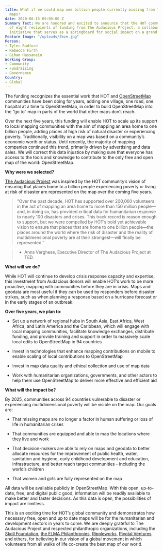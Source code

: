 ```yaml
---
title: What if we could map one billion people currently missing from the world’s
  maps?
date: 2020-06-15 09:00:00 Z
Summary Text: We are honored and excited to announce that the HOT community is one
  of eight recipients of funding from The Audacious Project, a collaborative philanthropic
  initiative that serves as a springboard for social impact on a grand scale.
Feature Image: "/uploads/Zeze.jpg"
Person:
- Tyler Radford
- Rebecca Firth
- Gihan Hassanein
Working Group:
- Community
- Fundraising
- Governance
Country:
- Global
---
```


The funding recognizes the essential work that HOT and [OpenStreetMap](https://www.openstreetmap.org) communities have been doing for years, adding one village, one road, one hospital at a time to OpenStreetMap, in order to build OpenStreetMap into the “go to” map in parts of the world that other maps don’t reach.

Over the next five years, this funding will enable HOT to scale up its support to local mapping communities with the aim of mapping an area home to one billion people, adding places at high risk of natural disaster or experiencing poverty. Traditionally, visibility on a map was based on a community’s economic worth or status. Until recently, the majority of mapping companies continued this trend, primarily driven by advertising and data sales. We will correct this data injustice by making sure that everyone has access to the tools and knowledge to contribute to the only free and open map of the world: OpenStreetMap.

**Why were we selected?**

[The Audacious Project](https://audaciousproject.org/) was inspired by the HOT community’s vision of ensuring that places home to a billion people experiencing poverty or living at risk of disaster are represented on the map over the coming five years.

>"Over the past decade, HOT has supported over 200,000 volunteers in the act of mapping an area home to more than 150 million people—and, in doing so, has provided critical data for humanitarian response to nearly 100 disasters and crises. This track record is reason enough to support, but we were compelled by HOT’s bold yet achievable vision to ensure that places that are home to one billion people—the places around the world where the risk of disaster and the reality of multidimensional poverty are at their strongest—will finally be represented.”

>- Anna Verghese, Executive Director of The Audacious Project at TED.

**What will we do?**

While HOT will continue to develop crisis response capacity and expertise, this investment from Audacious donors will enable HOT’s work to be more proactive, mapping with communities before they are in crisis. Maps and geodata are most useful if they can be used by responders before disaster strikes, such as when planning a response based on a hurricane forecast or in the early stages of an outbreak.

**Over five years, we plan to:**

* Set up a network of regional hubs in South Asia, East Africa, West Africa, and Latin America and the Caribbean, which will engage with local mapping communities, facilitate knowledge exchanges, distribute funding, and provide training and support in order to massively scale local edits to OpenStreetMap in 94 countries

* Invest in technologies that enhance mapping contributions on mobile to enable scaling of local contributions to OpenStreetMap

* Invest in map data quality and ethical collection and use of map data

* Work with humanitarian organizations, governments, and other actors to help them use OpenStreetMap to deliver more effective and efficient aid

**What will the impact be?**

By 2025, communities across 94 countries vulnerable to disaster or experiencing multidimensional poverty will be visible on the map. Our goals are:

* That missing maps are no longer a factor in human suffering or loss of life in humanitarian crises

* That communities are equipped and able to map the locations where they live and work

* That decision-makers are able to rely on maps and geodata to better allocate resources for the improvement of public health, water, sanitation and hygiene, early childhood development and education, infrastructure, and better reach target communities - including the world’s children

* That women and girls are fully represented on the map

All data will be available publicly in OpenStreetMap. With this open, up-to-date, free, and digital public good, information will be readily available to make better and faster decisions. As this data is open, the possibilities of impact are limitless.

This is an exciting time for HOT’s global community and demonstrates how necessary free, open and up to date maps will be for the humanitarian and development sectors in years to come. We are deeply grateful to The Audacious Project and respected philanthropic organizations, including the [Skoll Foundation](https://skoll.org/), [the ELMA Philanthropies](https://www.elmaphilanthropies.org/), [Rippleworks](http://www.rippleworks.org/), [Pivotal Ventures ](https://www.pivotalventures.org/)and others, for believing in our vision of a global movement in which volunteers from all walks of life co-create the best map of our world.